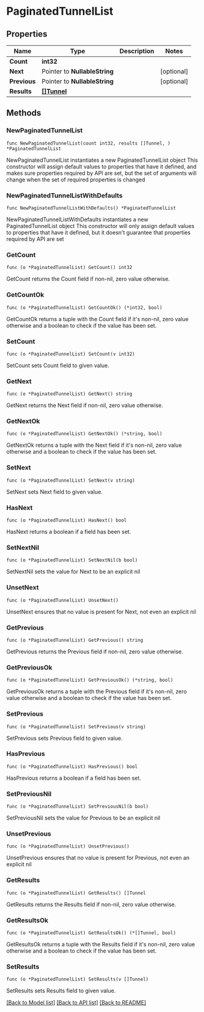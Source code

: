 # PaginatedTunnelList

## Properties

Name | Type | Description | Notes
------------ | ------------- | ------------- | -------------
**Count** | **int32** |  | 
**Next** | Pointer to **NullableString** |  | [optional] 
**Previous** | Pointer to **NullableString** |  | [optional] 
**Results** | [**[]Tunnel**](Tunnel.md) |  | 

## Methods

### NewPaginatedTunnelList

`func NewPaginatedTunnelList(count int32, results []Tunnel, ) *PaginatedTunnelList`

NewPaginatedTunnelList instantiates a new PaginatedTunnelList object
This constructor will assign default values to properties that have it defined,
and makes sure properties required by API are set, but the set of arguments
will change when the set of required properties is changed

### NewPaginatedTunnelListWithDefaults

`func NewPaginatedTunnelListWithDefaults() *PaginatedTunnelList`

NewPaginatedTunnelListWithDefaults instantiates a new PaginatedTunnelList object
This constructor will only assign default values to properties that have it defined,
but it doesn't guarantee that properties required by API are set

### GetCount

`func (o *PaginatedTunnelList) GetCount() int32`

GetCount returns the Count field if non-nil, zero value otherwise.

### GetCountOk

`func (o *PaginatedTunnelList) GetCountOk() (*int32, bool)`

GetCountOk returns a tuple with the Count field if it's non-nil, zero value otherwise
and a boolean to check if the value has been set.

### SetCount

`func (o *PaginatedTunnelList) SetCount(v int32)`

SetCount sets Count field to given value.


### GetNext

`func (o *PaginatedTunnelList) GetNext() string`

GetNext returns the Next field if non-nil, zero value otherwise.

### GetNextOk

`func (o *PaginatedTunnelList) GetNextOk() (*string, bool)`

GetNextOk returns a tuple with the Next field if it's non-nil, zero value otherwise
and a boolean to check if the value has been set.

### SetNext

`func (o *PaginatedTunnelList) SetNext(v string)`

SetNext sets Next field to given value.

### HasNext

`func (o *PaginatedTunnelList) HasNext() bool`

HasNext returns a boolean if a field has been set.

### SetNextNil

`func (o *PaginatedTunnelList) SetNextNil(b bool)`

 SetNextNil sets the value for Next to be an explicit nil

### UnsetNext
`func (o *PaginatedTunnelList) UnsetNext()`

UnsetNext ensures that no value is present for Next, not even an explicit nil
### GetPrevious

`func (o *PaginatedTunnelList) GetPrevious() string`

GetPrevious returns the Previous field if non-nil, zero value otherwise.

### GetPreviousOk

`func (o *PaginatedTunnelList) GetPreviousOk() (*string, bool)`

GetPreviousOk returns a tuple with the Previous field if it's non-nil, zero value otherwise
and a boolean to check if the value has been set.

### SetPrevious

`func (o *PaginatedTunnelList) SetPrevious(v string)`

SetPrevious sets Previous field to given value.

### HasPrevious

`func (o *PaginatedTunnelList) HasPrevious() bool`

HasPrevious returns a boolean if a field has been set.

### SetPreviousNil

`func (o *PaginatedTunnelList) SetPreviousNil(b bool)`

 SetPreviousNil sets the value for Previous to be an explicit nil

### UnsetPrevious
`func (o *PaginatedTunnelList) UnsetPrevious()`

UnsetPrevious ensures that no value is present for Previous, not even an explicit nil
### GetResults

`func (o *PaginatedTunnelList) GetResults() []Tunnel`

GetResults returns the Results field if non-nil, zero value otherwise.

### GetResultsOk

`func (o *PaginatedTunnelList) GetResultsOk() (*[]Tunnel, bool)`

GetResultsOk returns a tuple with the Results field if it's non-nil, zero value otherwise
and a boolean to check if the value has been set.

### SetResults

`func (o *PaginatedTunnelList) SetResults(v []Tunnel)`

SetResults sets Results field to given value.



[[Back to Model list]](../README.md#documentation-for-models) [[Back to API list]](../README.md#documentation-for-api-endpoints) [[Back to README]](../README.md)


